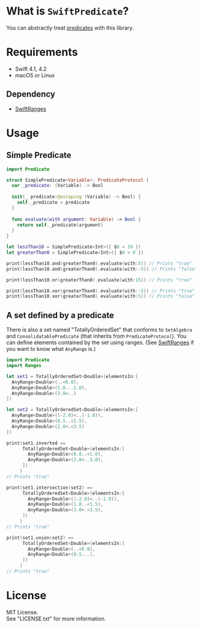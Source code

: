 # What is `SwiftPredicate`?

You can abstractly treat [predicates](https://en.wikipedia.org/wiki/Predicate_(mathematical_logic))
with this library.

# Requirements

- Swift 4.1, 4.2
- macOS or Linux

## Dependency

- [SwiftRanges](https://github.com/YOCKOW/SwiftRanges)

# Usage

## Simple Predicate

```Swift
import Predicate

struct SimplePredicate<Variable>: PredicateProtocol {
  var _predicate: (Variable) -> Bool
  
  init(_ predicate:@escaping (Variable) -> Bool) {
    self._predicate = predicate
  }
  
  func evaluate(with argument: Variable) -> Bool {
    return self._predicate(argument)
  }
}

let lessThan10 = SimplePredicate<Int>({ $0 < 10 })
let greaterThan0 = SimplePredicate<Int>({ $0 > 0 })

print(lessThan10.and(greaterThan0).evaluate(with:5)) // Prints "true" 
print(lessThan10.and(greaterThan0).evaluate(with:-5)) // Prints "false"

print(lessThan10.or(greaterThan0).evaluate(with:15)) // Prints "true" 

print(lessThan10.xor(greaterThan0).evaluate(with:-5)) // Prints "true" 
print(lessThan10.xor(greaterThan0).evaluate(with:5)) // Prints "false"
```

## A set defined by a predicate

There is also a set named "TotallyOrderedSet<Element>" that conforms to `SetAlgebra`
and `ConsolidatablePredicate` (that inherits from `PredicateProtocol`).
You can define elements contained by the set using ranges.
(See [SwiftRanges](https://github.com/YOCKOW/SwiftRanges) if you want to know what 
 `AnyRange` is.)

```Swift
import Predicate
import Ranges

let set1 = TotallyOrderedSet<Double>(elementsIn:[
  AnyRange<Double>(..<0.0),
  AnyRange<Double>(1.0...2.0),
  AnyRange<Double>(3.0<..)
])

let set2 = TotallyOrderedSet<Double>(elementsIn:[
  AnyRange<Double>((-2.0)<..(-1.0)),
  AnyRange<Double>(0.5..<1.5),
  AnyRange<Double>(2.0<.<3.5)
])

print(set1.inverted ==
      TotallyOrderedSet<Double>(elementsIn:[
        AnyRange<Double>(0.0..<1.0),
        AnyRange<Double>(2.0<..3.0),
      ])
     )
// Prints "true"

print(set1.intersection(set2) ==
      TotallyOrderedSet<Double>(elementsIn:[
        AnyRange<Double>((-2.0)<..(-1.0)),
        AnyRange<Double>(1.0..<1.5),
        AnyRange<Double>(3.0<.<3.5),
      ])
     )
// Prints "true"

print(set1.union(set2) ==
      TotallyOrderedSet<Double>(elementsIn:[
        AnyRange<Double>(..<0.0),
        AnyRange<Double>(0.5...),
      ])
     )
// Prints "true"
```


# License

MIT License.  
See "LICENSE.txt" for more information.

